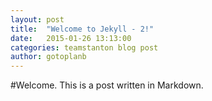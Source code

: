 ```yaml
---
layout: post
title:  "Welcome to Jekyll - 2!"
date:   2015-01-26 13:13:00
categories: teamstanton blog post
author: gotoplanb
---
```


#Welcome.
This is a post written in Markdown.